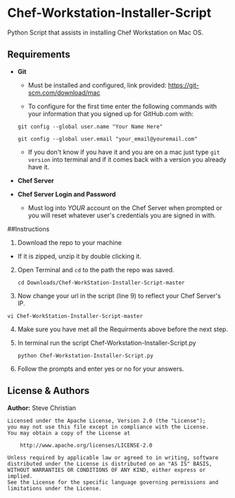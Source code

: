 # Chef-Workstation-Installer-Script

Python Script that assists in installing Chef Workstation on Mac OS.

## Requirements 

- **Git**
  - Must be installed and configured, link provided:
  https://git-scm.com/download/mac
  
  - To configure for the first time enter the following commands with your information that you signed up for GitHub.com with:
  
  `git config --global user.name "Your Name Here"`
  
  `git config --global user.email "your_email@youremail.com"`
  
  - If you don't know if you have it and you are on a mac just type `git version` into terminal and if it comes back with a version you already have it.

- **Chef Server**
- **Chef Server Login and Password**
  - Must log into *YOUR* account on the Chef Server when prompted or you will reset whatever user's credentials you are signed in with.

##Instructions

1. Download the repo to your machine
  - If it is zipped, unzip it by double clicking it.
  
2. Open Terminal and `cd` to the path the repo was saved.

   `cd Downloads/Chef-WorkStation-Installer-Script-master`
   
3. Now change your url in the script (line 9) to reflect your Chef Server's IP.

  `vi Chef-WorkStation-Installer-Script-master`
  
4. Make sure you have met all the Requirments above before the next step.

5. In terminal run the script Chef-Workstation-Installer-Script.py

   `python Chef-Workstation-Installer-Script.py`
  
6. Follow the prompts and enter yes or no for your answers.

## License & Authors

**Author:** Steve Christian
```
Licensed under the Apache License, Version 2.0 (the "License");
you may not use this file except in compliance with the License.
You may obtain a copy of the License at

    http://www.apache.org/licenses/LICENSE-2.0

Unless required by applicable law or agreed to in writing, software
distributed under the License is distributed on an "AS IS" BASIS,
WITHOUT WARRANTIES OR CONDITIONS OF ANY KIND, either express or implied.
See the License for the specific language governing permissions and
limitations under the License.
```
